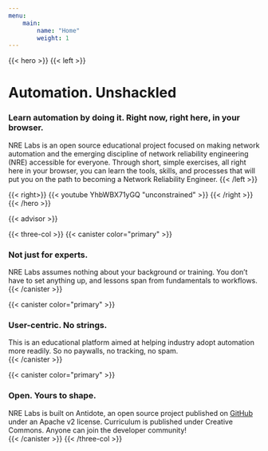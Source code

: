 ```yaml
---
menu: 
    main:
        name: "Home"
        weight: 1
---
```


{{< hero >}}
{{< left >}}
# Automation. Unshackled

### Learn automation by doing it. Right now, right here, in your browser.

NRE Labs is an open source educational project focused on making network automation and the emerging discipline of network reliability engineering (NRE) accessible for everyone. Through short, simple exercises, all right here in your browser, you can learn the tools, skills, and processes that will put you on the path to becoming a Network Reliability Engineer.
{{< /left >}}

{{< right>}}
{{< youtube YhbWBX71yGQ "unconstrained" >}}
{{< /right >}}
{{< /hero >}}

{{< advisor >}}

{{< three-col >}}
{{< canister color="primary" >}}   
### Not just for experts.
NRE Labs assumes nothing about your background or training. You don’t have to set anything up, and lessons span from fundamentals to workflows.
{{< /canister >}}

{{< canister color="primary" >}}
### User-centric. No strings.
This is an educational platform aimed at helping industry adopt automation more readily. So no paywalls, no tracking, no spam.   
{{< /canister >}}

{{< canister color="primary" >}}
### Open. Yours to shape.
NRE Labs is built on Antidote, an open source project published on [GitHub](https://github.com/nre-learning/antidote) under an Apache v2 license.  Curriculum is published under Creative Commons. Anyone can join the developer community!   
{{< /canister >}}
{{< /three-col >}}
